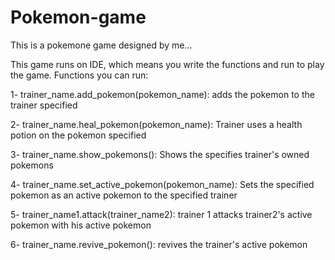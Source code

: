 # Pokemon-game
This is a pokemone game designed by me...

This game runs on IDE, which means you write the functions and run to play the game.
Functions you can run:

1- trainer_name.add_pokemon(pokemon_name): adds the pokemon to the trainer specified

2- trainer_name.heal_pokemon(pokemon_name): Trainer uses a health potion on the pokemon specified

3- trainer_name.show_pokemons(): Shows the specifies trainer's owned pokemons

4- trainer_name.set_active_pokemon(pokemon_name): Sets the specified pokemon as an active pokemon to the specified trainer

5- trainer_name1.attack(trainer_name2): trainer 1 attacks trainer2's active pokemon with his active pokemon

6- trainer_name.revive_pokemon(): revives the trainer's active pokemon

